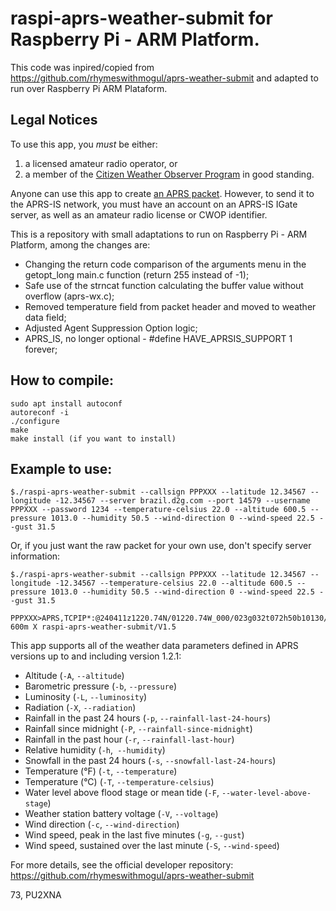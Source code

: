 # raspi-aprs-weather-submit for Raspberry Pi - ARM Platform.

This code was inpired/copied from https://github.com/rhymeswithmogul/aprs-weather-submit and adapted to run over Raspberry Pi ARM Plataform.

## Legal Notices

To use this app, you *must* be either:
1.  a licensed amateur radio operator, or
2.  a member of the [Citizen Weather Observer Program](http://wxqa.com/) in good standing.

Anyone can use this app to create [an APRS packet](http://www.aprs.org/doc/APRS101.PDF).  However, to send it to the APRS-IS network, you must have an account on an APRS-IS IGate server, as well as an amateur radio license or CWOP identifier.

This is a repository with small adaptations to run on Raspberry Pi - ARM Platform, among the changes are:
* Changing the return code comparison of the arguments menu in the getopt_long main.c function (return 255 instead of -1);
* Safe use of the strncat function calculating the buffer value without overflow (aprs-wx.c);
* Removed temperature field from packet header and moved to weather data field;
* Adjusted Agent Suppression Option logic;
* APRS_IS, no longer optional - #define HAVE_APRSIS_SUPPORT 1 forever;

## How to compile:

```console
sudo apt install autoconf
autoreconf -i
./configure
make
make install (if you want to install)
```

## Example to use:

```console
$./raspi-aprs-weather-submit --callsign PPPXXX --latitude 12.34567 --longitude -12.34567 --server brazil.d2g.com --port 14579 --username PPPXXX --password 1234 --temperature-celsius 22.0 --altitude 600.5 --pressure 1013.0 --humidity 50.5 --wind-direction 0 --wind-speed 22.5 --gust 31.5  
```

Or, if you just want the raw packet for your own use, don't specify server information:

```console
$./raspi-aprs-weather-submit --callsign PPPXXX --latitude 12.34567 --longitude -12.34567 --temperature-celsius 22.0 --altitude 600.5 --pressure 1013.0 --humidity 50.5 --wind-direction 0 --wind-speed 22.5 --gust 31.5  

PPPXXX>APRS,TCPIP*:@240411z1220.74N/01220.74W_000/023g032t072h50b10130/A=  600m X raspi-aprs-weather-submit/V1.5
```

This app supports all of the weather data parameters defined in APRS versions up to and including version 1.2.1:

*   Altitude (`-A`, `--altitude`)
*   Barometric pressure (`-b`, `--pressure`)
*   Luminosity (`-L`, `--luminosity`)
*   Radiation (`-X`, `--radiation`)
*   Rainfall in the past 24 hours (`-p`, `--rainfall-last-24-hours`)
*   Rainfall since midnight (`-P`, `--rainfall-since-midnight`)
*   Rainfall in the past hour (`-r`, `--rainfall-last-hour`)
*   Relative humidity (`-h`,`  --humidity `)
*   Snowfall in the past 24 hours (`-s`, `--snowfall-last-24-hours`)
*   Temperature (°F) (`-t`, `--temperature`)
*   Temperature (°C) (`-T`, `--temperature-celsius`)
*   Water level above flood stage or mean tide (`-F`, `--water-level-above-stage`)
*   Weather station battery voltage (`-V`, `--voltage`)
*   Wind direction (`-c`, `--wind-direction`)
*   Wind speed, peak in the last five minutes (`-g`, `--gust`)
*   Wind speed, sustained over the last minute (`-S`, `--wind-speed`)

For more details, see the official developer repository: https://github.com/rhymeswithmogul/aprs-weather-submit

73, PU2XNA
